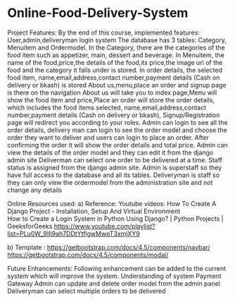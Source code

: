 # Online-Food-Delivery-System


Project Features:
By the end of this course, implemented features: 
User,admin,deliveryman login system
The database has 3 tables: Category, Menuitem and Ordermodel. In the Category, there are the categories of the food item such as appetizer, main, dessert and beverage. In Menuitem, the name of the food,price,the details of the food,its price,the image url of the food and the category it falls under is stored. In order details, the selected food item, name,email,address,contact number,payment details (Cash on delivery or bkash) is stored
About us,menu,place an order and signup page is there on the navigation 
About us will take you to index page,Menu will show the food item and price,Place an order will store the order details, which includes the food items selected, name,email,address,contact number,payment details (Cash on delivery or bkash), Signup/Registration page will redirect you according to your roles. Admin can login to see all the order details, delivery man can login to see the order model and choose the order they want to deliver and users can login to place an order.
After confirming the order it will show the order details and total price.
Admin can view the details of the order model and they can edit it from the django admin site
Deliverman can select one order to be delivered at a time.
Staff status is assigned from the django admin site. Admin is superstaff so they have full access to the database and all its tables. Deliveryman is staff so they can only view the ordermodel from the administration site and not change any details




Online Resources used:
a) Reference:
Youtube videos: 
How To Create A Django Project - Installation, Setup And Virtual 
Environment    
  How to Create a Login System in Python Using Django? | Python Projects | GeeksforGeeks 
https://www.youtube.com/playlist?list=PLu0W_9lII9ah7DDtYtflgwMwpT3xmjXY9                 

b) Template : https://getbootstrap.com/docs/4.5/components/navbar/
                       https://getbootstrap.com/docs/4.5/components/modal/


Future Enhancements:
Following enhancement can be added to the current system which will improve the system. 
Understanding of system
Payment Gateway
Admin can update and delete order model from the admin panel
Deliveryman can select multiple orders to be delivered



